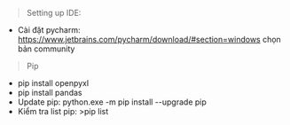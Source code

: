 > Setting up IDE:
- Cài đặt pycharm: https://www.jetbrains.com/pycharm/download/#section=windows chọn bản community 

> Pip
- pip install openpyxl
- pip install pandas
- Update pip: python.exe -m pip install --upgrade pip
- Kiểm tra list pip: >pip list

